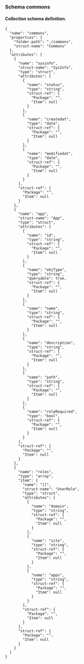 ### Schema commons

#### Collection schema definition.

    {
	  "name": "commons",
	  "properties": {
	    "folder-path": "./commons",
	    "struct-name": "Commons"
	  },
	  "attributes": [
	    {
	      "name": "sysinfo",
	      "struct-name": "SysInfo",
	      "type": "struct",
	      "attributes": [
	        {
	          "name": "status",
	          "type": "string",
	          "struct-ref": {
	            "Package": "",
	            "Item": null
	          }
	        },
	        {
	          "name": "createdat",
	          "type": "date",
	          "struct-ref": {
	            "Package": "",
	            "Item": null
	          }
	        },
	        {
	          "name": "modifiedat",
	          "type": "date",
	          "struct-ref": {
	            "Package": "",
	            "Item": null
	          }
	        }
	      ],
	      "struct-ref": {
	        "Package": "",
	        "Item": null
	      }
	    },
	    {
	      "name": "app",
	      "struct-name": "App",
	      "type": "struct",
	      "attributes": [
	        {
	          "name": "id",
	          "type": "string",
	          "struct-ref": {
	            "Package": "",
	            "Item": null
	          }
	        },
	        {
	          "name": "objType",
	          "type": "string",
	          "queryable": true,
	          "struct-ref": {
	            "Package": "",
	            "Item": null
	          }
	        },
	        {
	          "name": "name",
	          "type": "string",
	          "struct-ref": {
	            "Package": "",
	            "Item": null
	          }
	        },
	        {
	          "name": "description",
	          "type": "string",
	          "struct-ref": {
	            "Package": "",
	            "Item": null
	          }
	        },
	        {
	          "name": "path",
	          "type": "string",
	          "struct-ref": {
	            "Package": "",
	            "Item": null
	          }
	        },
	        {
	          "name": "roleRequired",
	          "type": "bool",
	          "struct-ref": {
	            "Package": "",
	            "Item": null
	          }
	        }
	      ],
	      "struct-ref": {
	        "Package": "",
	        "Item": null
	      }
	    },
	    {
	      "name": "roles",
	      "type": "array",
	      "item": {
	        "name": "[]",
	        "struct-name": "UserRole",
	        "type": "struct",
	        "attributes": [
	          {
	            "name": "domain",
	            "type": "string",
	            "struct-ref": {
	              "Package": "",
	              "Item": null
	            }
	          },
	          {
	            "name": "site",
	            "type": "string",
	            "struct-ref": {
	              "Package": "",
	              "Item": null
	            }
	          },
	          {
	            "name": "apps",
	            "type": "string",
	            "struct-ref": {
	              "Package": "",
	              "Item": null
	            }
	          }
	        ],
	        "struct-ref": {
	          "Package": "",
	          "Item": null
	        }
	      },
	      "struct-ref": {
	        "Package": "",
	        "Item": null
	      }
	    }
	  ]
	}

